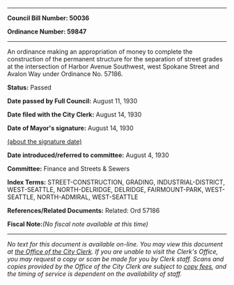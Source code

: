 

********

**Council Bill Number: 50036**
   
**Ordinance Number: 59847**
********

 An ordinance making an appropriation of money to complete the construction of the permanent structure for the separation of street grades at the intersection of Harbor Avenue Southwest, west Spokane Street and Avalon Way under Ordinance No. 57186.

**Status:** Passed
   
**Date passed by Full Council:** August 11, 1930
   
**Date filed with the City Clerk:** August 14, 1930
   
**Date of Mayor's signature:** August 14, 1930
   
[(about the signature date)](/~public/approvaldate.htm)
   
   
   
**Date introduced/referred to committee:** August 4, 1930
   
**Committee:** Finance and Streets & Sewers
   
   
**Index Terms:** STREET-CONSTRUCTION, GRADING, INDUSTRIAL-DISTRICT, WEST-SEATTLE, NORTH-DELRIDGE, DELRIDGE, FAIRMOUNT-PARK, WEST-SEATTLE, NORTH-ADMIRAL, WEST-SEATTLE

**References/Related Documents:** Related: Ord 57186

**Fiscal Note:**_(No fiscal note available at this time)_
********

_No text for this document is available on-line. You may view this document at [the Office of the City Clerk](http://www.seattle.gov/leg/clerk/contactUs.htm). If you are unable to visit the Clerk's Office, you may request a copy or scan be made for you by Clerk staff. Scans and copies provided by the Office of the City Clerk are subject to [copy fees](http://clerk.seattle.gov/~public/clerkfees.htm), and the timing of service is dependent on the availability of staff._

